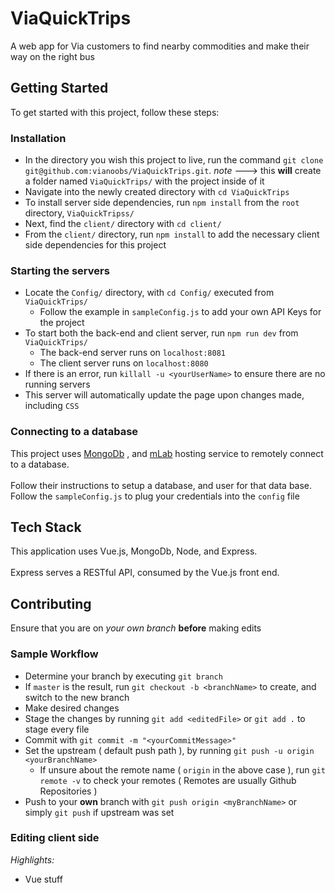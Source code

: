 # ViaQuickTrips
A web app for Via customers to find nearby commodities and make their way on the right bus

## Getting Started 
To get started with this project, follow these steps:
### Installation
- In the directory you wish this project to live, run the command `git clone git@github.com:vianoobs/ViaQuickTrips.git`. *note* ---> this **will** create a folder named `ViaQuickTrips/` with the project inside of it
- Navigate into the newly created directory with `cd ViaQuickTrips`
- To install server side dependencies, run `npm install` from the `root` directory, `ViaQuickTripss/` 
- Next, find the `client/` directory with `cd client/`
- From the `client/` directory, run `npm install` to add the necessary client side dependencies for this project
### Starting the servers
- Locate the `Config/` directory, with `cd Config/` executed from `ViaQuickTrips/`
    - Follow the example in `sampleConfig.js` to add your own API Keys for the project
- To start both the back-end and client server, run `npm run dev` from `ViaQuickTrips/`
    - The back-end server runs on `localhost:8081`
    - The client server runs on `localhost:8080`
- If there is an error, run `killall -u <yourUserName>` to ensure there are no running servers    
- This server will automatically update the page upon changes made, including `CSS`

### Connecting to a database
This project uses [MongoDb](https://www.mongodb.com/) , and [mLab](https://mlab.com/) hosting service to remotely connect to a database.
<br><br>Follow their instructions to setup a database, and user for that data base. Follow the `sampleConfig.js` to plug your credentials into the `config` file

## Tech Stack
This application uses Vue.js, MongoDb, Node, and Express. <br><br> Express serves a RESTful API, consumed by the Vue.js front end.

## Contributing
Ensure that you are on *your own branch* **before** making edits
### Sample Workflow
- Determine your branch by executing `git branch`
- If `master` is the result, run `git checkout -b <branchName>` to create, and switch to the new branch
- Make desired changes
- Stage the changes by running `git add <editedFile>` or `git add .` to stage every file
- Commit with `git commit -m "<yourCommitMessage>"`
- Set the upstream ( default push path ), by running `git push -u origin <yourBranchName>`
    - If unsure about the remote name ( `origin` in the above case ), run `git remote -v` to check your remotes ( Remotes are usually Github Repositories )
- Push to your **own** branch with `git push origin <myBranchName>` or simply `git push` if upstream was set

### Editing client side
*Highlights:*
- Vue stuff
